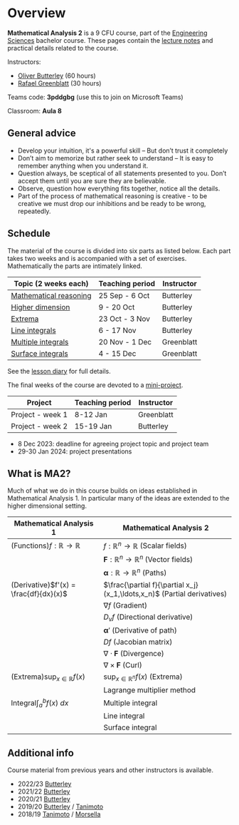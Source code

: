 # Overview

**Mathematical Analysis 2** is a 9 CFU course, part of the [Engineering Sciences](https://engineering-sciences.uniroma2.it/) bachelor course.
These pages contain the [lecture notes](/pages/part1) and practical details related to the course.

Instructors:

- [Oliver Butterley](https://www.mat.uniroma2.it/butterley/) (60 hours)
- [Rafael Greenblatt](https://www.mat.uniroma2.it/~greenblatt/) (30 hours)

Teams code: **3pddgbg** (use this to join on Microsoft Teams)

Classroom: **Aula 8**

## General advice

- Develop your intuition, it's a powerful skill – But don’t trust it completely
- Don’t aim to memorize but rather seek to understand – It is easy to remember anything when you understand it.
- Question always, be sceptical of all statements presented to you. Don’t
  accept them until you are sure they are believable.
- Observe, question how everything fits together, notice all the details.
- Part of the process of mathematical reasoning is creative - to be creative we must drop our inhibitions and be ready to be wrong, repeatedly.

## Schedule

The material of the course is divided into six parts as listed below. Each part takes two weeks and is accompanied with a set of exercises. Mathematically the parts are intimately linked.

| Topic (2 weeks each)                      | Teaching period | Instructor |
| ----------------------------------------- | --------------- | ---------- |
| [Mathematical reasoning](/pages/part1.md) | 25 Sep - 6 Oct  | Butterley  |
| [Higher dimension](/pages/part2.md)       | 9 - 20 Oct      | Butterley  |
| [Extrema](/pages/part3.md)                | 23 Oct - 3 Nov  | Butterley  |
| [Line integrals](/pages/part4.md)         | 6 - 17 Nov      | Butterley  |
| [Multiple integrals](/pages/part5.md)     | 20 Nov - 1 Dec  | Greenblatt |
| [Surface integrals](/pages/part6.md)      | 4 - 15 Dec      | Greenblatt |

See the [lesson diary](/pages/diary) for full details.

The final weeks of the course are devoted to a [mini-project](/pages/project).

| Project          | Teaching period | Instructor |
| ---------------- | --------------- | ---------- |
| Project - week 1 | 8-12 Jan        | Greenblatt |
| Project - week 2 | 15-19 Jan       | Butterley  |

- 8 Dec 2023: deadline for agreeing project topic and project team
- 29-30 Jan 2024: project presentations


## What is MA2?

Much of what we do in this course builds on ideas established in Mathematical Analysis 1.
In particular many of the ideas are extended to the higher dimensional setting.

| Mathematical Analysis 1                  | Mathematical Analysis 2                                                 |
| ---------------------------------------- | ----------------------------------------------------------------------- |
| (Functions)$f:\mathbb{R} \to \mathbb{R}$ | $f:\mathbb{R}^n \to \mathbb{R}$ (Scalar fields)                         |
|                                          | $\mathbf{F}:\mathbb{R}^n \to \mathbb{R}^n$ (Vector fields)              |
|                                          | $\boldsymbol{\alpha}:\mathbb{R} \to \mathbb{R}^n$ (Paths)               |
| (Derivative)$f'(x) = \frac{df}{dx}(x)$   | $\frac{\partial f}{\partial x_j}(x_1,\ldots,x_n)$ (Partial derivatives) |
|                                          | $\nabla f$ (Gradient)                                                   |
|                                          | $D_v f$ (Directional derivative)                                        |
|                                          | $\boldsymbol{\alpha}'$ (Derivative of path)                             |
|                                          | $Df$ (Jacobian matrix)                                                  |
|                                          | $\nabla \cdot \mathbf{F}$ (Divergence)                                  |
|                                          | $\nabla \times \mathbf{F}$ (Curl)                                       |
| (Extrema)$\sup_{x\in \mathbb{R}} f(x)$   | $\sup_{x\in \mathbb{R}^n} f(x)$ (Extrema)                               |
|                                          | Lagrange multiplier method                                              |
| Integral$\int_{a}^{b} f(x) \ dx$         | Multiple integral                                                       |
|                                          | Line integral                                                           |
|                                          | Surface integral                                                        |

## Additional info

Course material from previous years and other instructors is available.

- 2022/23 [Butterley](https://www.mat.uniroma2.it/butterley/archive/2022/MA2/)
- 2021/22 [Butterley](https://www.mat.uniroma2.it/butterley/archive/2021/MA2/)
- 2020/21 [Butterley](https://www.mat.uniroma2.it/butterley/archive/2020/MA2/)
- 2019/20 [Butterley](https://www.mat.uniroma2.it/butterley/archive/2019/MA2/) / [Tanimoto](http://www.mat.uniroma2.it/~tanimoto/teaching/2019MA2/2019MA2.html)
- 2018/19 [Tanimoto](http://www.mat.uniroma2.it/~tanimoto/teaching/2018MA2/2018MA2.html) / [Morsella](http://www.mat.uniroma2.it/~morsella/didattica/2018-19/didattica.html)
